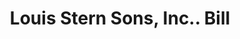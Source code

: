 ---
doi: 10.7916/D8X6501T
date_other: '1925'
date_other_textual: '1925'
form: printed ephemera
genre:
- Invoices
name:
- Louis Stern Sons, Inc.
object_in_context_url: https://biggert.cul.columbia.edu/items/view/ave_biggert_00805
subject_hierarchical_geographic:
- Kearny, New Jersey, United States
subject_name:
- Louis Stern Sons, Inc.
title: Louis Stern Sons, Inc.. Bill
sort_title: Louis Stern Sons, Inc.. Bill
call_number: ave_biggert_00805
coordinates:
- 40.75372,-74.120875
pid: ave_biggert_00805
identifiers: ave_biggert_00805
thumbnail: https://derivativo-2.library.columbia.edu/iiif/2/ldpd:345310/full/!256,256/0/native.jpg
permalink: /biggert/ave_biggert_00805/
layout: iiif-image-page
---